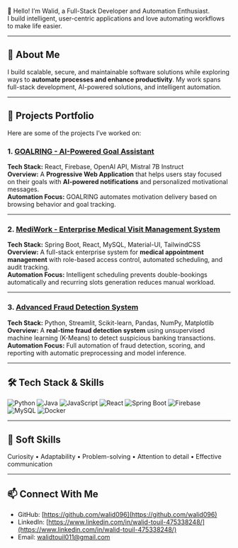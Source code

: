 👋 Hello! I’m Walid, a Full-Stack Developer and Automation Enthusiast.  
I build intelligent, user-centric applications and love automating workflows to make life easier.

---

## 🌟 About Me
I build scalable, secure, and maintainable software solutions while exploring ways to **automate processes and enhance productivity**. My work spans full-stack development, AI-powered solutions, and intelligent automation.

---

## 💼 Projects Portfolio

Here are some of the projects I’ve worked on:

### 1. [GOALRING - AI-Powered Goal Assistant](https://github.com/walid096/Goalring)
**Tech Stack:** React, Firebase, OpenAI API, Mistral 7B Instruct  
**Overview:** A **Progressive Web Application** that helps users stay focused on their goals with **AI-powered notifications** and personalized motivational messages.  
**Automation Focus:** GOALRING automates motivation delivery based on browsing behavior and goal tracking.

---

### 2. [MediWork - Enterprise Medical Visit Management System](https://github.com/walid096/mediwork)
**Tech Stack:** Spring Boot, React, MySQL, Material-UI, TailwindCSS  
**Overview:** A full-stack enterprise system for **medical appointment management** with role-based access control, automated scheduling, and audit tracking.  
**Automation Focus:** Intelligent scheduling prevents double-bookings automatically and recurring slots generation reduces manual workload.

---

### 3. [Advanced Fraud Detection System](https://github.com/walid096/fraud-detection-app)
**Tech Stack:** Python, Streamlit, Scikit-learn, Pandas, NumPy, Matplotlib  
**Overview:** A **real-time fraud detection system** using unsupervised machine learning (K-Means) to detect suspicious banking transactions.  
**Automation Focus:** Full automation of fraud detection, scoring, and reporting with automatic preprocessing and model inference.

---

## 🛠️ Tech Stack & Skills

![Python](https://img.shields.io/badge/Python-3776AB?style=for-the-badge&logo=python&logoColor=white)
![Java](https://img.shields.io/badge/Java-007396?style=for-the-badge&logo=java&logoColor=white)
![JavaScript](https://img.shields.io/badge/JavaScript-F7DF1E?style=for-the-badge&logo=javascript&logoColor=black)
![React](https://img.shields.io/badge/React-61DAFB?style=for-the-badge&logo=react&logoColor=black)
![Spring Boot](https://img.shields.io/badge/SpringBoot-6DB33F?style=for-the-badge&logo=spring&logoColor=white)
![Firebase](https://img.shields.io/badge/Firebase-FFCA28?style=for-the-badge&logo=firebase&logoColor=black)
![MySQL](https://img.shields.io/badge/MySQL-4479A1?style=for-the-badge&logo=mysql&logoColor=white)
![Docker](https://img.shields.io/badge/Docker-2496ED?style=for-the-badge&logo=docker&logoColor=white)

---

## 🌱 Soft Skills
Curiosity • Adaptability • Problem-solving • Attention to detail • Effective communication  

---

## 📫 Connect With Me
- GitHub: [https://github.com/walid096](https://github.com/walid096)  
- LinkedIn: [https://www.linkedin.com/in/walid-touil-475338248/](https://www.linkedin.com/in/walid-touil-475338248/)  
- Email: walidtouil011@gmail.com  
